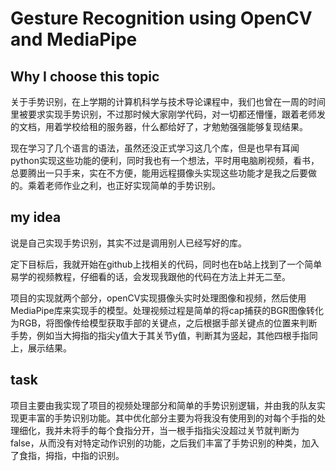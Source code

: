 # Gesture Recognition using OpenCV and MediaPipe

## Why I choose this topic

关于手势识别，在上学期的计算机科学与技术导论课程中，我们也曾在一周的时间里被要求实现手势识别，不过那时候大家刚学代码，对一切都还懵懂，跟着老师发的文档，用着学校给租的服务器，什么都给好了，才勉勉强强能够复现结果。

现在学习了几个语言的语法，虽然还没正式学习这几个库，但是也早有耳闻python实现这些功能的便利，同时我也有一个想法，平时用电脑刷视频，看书，总要腾出一只手来，实在不方便，能用远程摄像头实现这些功能才是我之后要做的。乘着老师作业之利，也正好实现简单的手势识别。

## my idea

说是自己实现手势识别，其实不过是调用别人已经写好的库。

定下目标后，我就开始在github上找相关的代码，同时也在b站上找到了一个简单易学的视频教程，仔细看的话，会发现我跟他的代码在方法上并无二至。

项目的实现就两个部分，openCV实现摄像头实时处理图像和视频，然后使用MediaPipe库来实现手的模型。处理视频过程是简单的将cap捕获的BGR图像转化为RGB，将图像传给模型获取手部的关键点，之后根据手部关键点的位置来判断手势，例如当大拇指的指尖y值大于其关节y值，判断其为竖起，其他四根手指同上，展示结果。

## task 

项目主要由我实现了项目的视频处理部分和简单的手势识别逻辑，并由我的队友实现更丰富的手势识别功能。其中优化部分主要为将我没有使用到的对每个手指的处理细化，我并未将手的每个食指分开，当一根手指指尖没超过关节就判断为false，从而没有对特定动作识别的功能，之后我们丰富了手势识别的种类，加入了食指，拇指，中指的识别。



